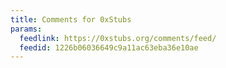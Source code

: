 ```yaml
---
title: Comments for 0xStubs
params:
  feedlink: https://0xstubs.org/comments/feed/
  feedid: 1226b06036649c9a11ac63eba36e10ae
---
```

